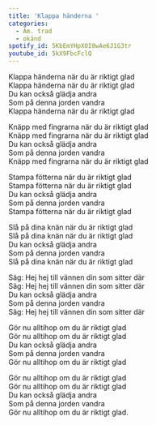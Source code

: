 ```yaml
---
title: 'Klappa händerna '
categories:
  - Am. trad
  - okänd
spotify_id: 5KbEmYHpXOI0wAe6J1G3tr
youtube_id: 5kX9FbcFclQ
---
```

Klappa händerna när du är riktigt glad\
Klappa händerna när du är riktigt glad\
Du kan också glädja andra\
Som på denna jorden vandra\
Klappa händerna när du är riktigt glad

Knäpp med fingrarna när du är riktigt glad\
Knäpp med fingrarna när du är riktigt glad\
Du kan också glädja andra\
Som på denna jorden vandra\
Knäpp med fingrarna när du är riktigt glad

Stampa fötterna när du är riktigt glad\
Stampa fötterna när du är riktigt glad\
Du kan också glädja andra\
Som på denna jorden vandra\
Stampa fötterna när du är riktigt glad

Slå på dina knän när du är riktigt glad\
Slå på dina knän när du är riktigt glad\
Du kan också glädja andra\
Som på denna jorden vandra\
Slå på dina knän när du är riktigt glad

Säg: Hej hej till vännen din som sitter där\
Säg: Hej hej till vännen din som sitter där\
Du kan också glädja andra\
Som på denna jorden vandra\
Säg: Hej hej till vännen din som sitter där

Gör nu alltihop om du är riktigt glad\
Gör nu alltihop om du är riktigt glad\
Du kan också glädja andra\
Som på denna jorden vandra\
Gör nu alltihop om du är riktigt glad

Gör nu alltihop om du är riktigt glad\
Gör nu alltihop om du är riktigt glad\
Du kan också glädja andra\
Som på denna jorden vandra\
Gör nu alltihop om du är riktigt glad.
